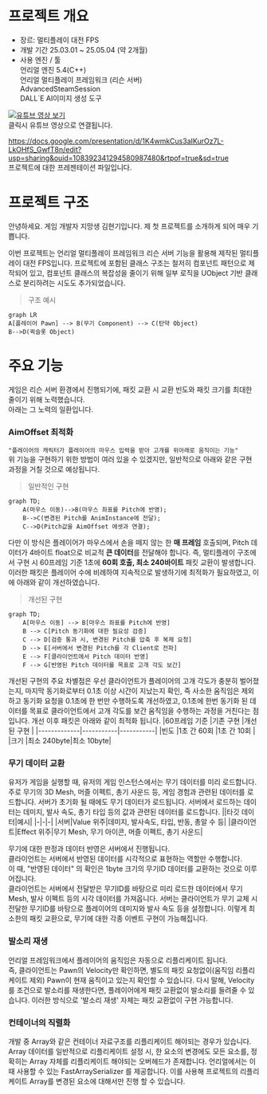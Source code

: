 # 프로젝트 개요
- 장르: 멀티플레이 대전 FPS
- 개발 기간
25.03.01 ~ 25.05.04 (약 2개월)
- 사용 엔진 / 툴   
언리얼 엔진 5.4(C++)   
언리얼 멀티플레이 프레임워크 (리슨 서버)   
AdvancedSteamSession   
DALL`E AI이미지 생성 도구   

[![유튜브 영상 보기](http://img.youtube.com/vi/xtQawcNu4rY/0.jpg)](https://youtu.be/xtQawcNu4rY)   
클릭시 유튜브 영상으로 연결됩니다.    
   
https://docs.google.com/presentation/d/1K4wmkCus3aIKurOz7L-LkOHfS_GwfT8n/edit?usp=sharing&ouid=108392341294580987480&rtpof=true&sd=true   
프로젝트에 대한 프레젠테이션 파일입니다.   

# 프로젝트 구조
안녕하세요. 게임 개발자 지망생 김현기입니다. 제 첫 프로젝트를 소개하게 되어 매우 기쁩니다. 

이번 프로젝트는 언리얼 멀티플레이 프레임워크 리슨 서버 기능을 활용해 제작된 멀티플레이 대전 FPS입니다.
프로젝트에 포함된 클래스 구조는 철저히 컴포넌트 패턴으로 제작되어 있고, 컴포넌트 클래스의 복잡성을 줄이기 위해 일부 로직을 UObject 기반 클래스로 분리하려는 시도도 추가되었습니다. 
> 구조 예시
```mermaid
graph LR
A[플레이어 Pawn] --> B(무기 Component) --> C(탄약 Object)
B-->D(퀵슬롯 Object)
```
# 주요 기능
게임은 리슨 서버 환경에서 진행되기에, 패킷 교환 시 교환 빈도와 패킷 크기를 최대한 줄이기 위해 노력했습니다.    
아래는 그 노력의 일환입니다.

### AimOffset 최적화
`"플레이어의 캐릭터가 플레이어의 마우스 입력을 받아 고개를 위아래로 움직이는 기능"`   
위 기능을 구현하기 위한 방법이 여러 있을 수 있겠지만, 일반적으로 아래와 같은 구현 과정을 거칠 것으로 예상됩니다.
>일반적인 구현
```mermaid
graph TD;
    A(마우스 이동)-->B(마우스 좌표를 Pitch에 반영);
    B-->C(변경된 Pitch를 AnimInstance에 전달);
    C-->D(Pitch값을 AimOffset 에셋과 연결);
```
다만 이 방식은 플레이어가 마우스에서 손을 떼지 않는 한 **매 프레임** 호출되며,  Pitch 데이터가 4바이트 float으로 비교적 **큰 데이터**를 전달해야 합니다. 즉, 멀티플레이 구조에서 구현 시 60프레임 기준 1초에 **60회 호출, 최소 240바이트** 패킷 교환이 발생합니다. 이러한 패킷은 플레이어 수에 비례하여 지속적으로 발생하기에 최적화가 필요하였고, 이에 아래와 같이 개선하였습니다.
>개선된 구현
```mermaid
graph TD;
    A[마우스 이동] --> B[마우스 좌표를 Pitch에 반영]
    B --> C[Pitch 동기화에 대한 필요성 검증]
    C --> D[검증 통과 시, 변경된 Pitch를 압축 후 복제 요청]
    D --> E[서버에서 변경된 Pitch를 각 Client로 전파]
    E --> F[클라이언트에서 Pitch 데이터 반영]
    F --> G[반영된 Pitch 데이터를 목표로 고개 각도 보간]
```
개선된 구현의 주요 차별점은 우선 클라이언트가 플레이어의 고개 각도가 충분히 벌어졌는지, 마지막 동기화로부터 0.1초 이상 시간이 지났는지 확인, 즉 사소한 움직임은 제외하고 동기화 요청을 0.1초에 한 번만 수행하도록 개선하였고, 0.1초에 한번 동기화 된 데이터를 목표로 클라이언트에서 고개 각도를 보간 움직임을 수행하는 과정을 거친다는 점입니다.
개선 이후 패킷은 아래와 같이 최적화 됩니다.
|60프레임 기준 |기존 구현   |개선된 구현  |
|-------------|-----------|-----------|
|빈도         |1초 간 60회 |1초 간 10회 |
|크기         |최소 240byte|최소 10byte|
### 무기 데이터 교환
유저가 게임을 실행할 때, 유저의 게임 인스턴스에서는 무기 데이터를 미리 로드합니다. 주로 무기의 3D Mesh, 머즐 이펙트, 총기 사운드 등, 게임 경험과 관련된 데이터를 로드합니다. 서버가 초기화 될 때에도 무기 데이터가 로드됩니다. 서버에서 로드하는 데이터는 데미지, 발사 속도, 총기 타입 등의 값과 관련된 데이터를 로드합니다.
||타깃 데이터|예시|
|-|-|-|
|서버|Value 위주|데미지, 발사속도, 타입, 반동, 총알 수 등|
|클라이언트|Effect 위주|무기 Mesh, 무기 아이콘, 머즐 이펙트, 총기 사운드|   

무기에 대한 판정과 데이터 반영은 서버에서 진행됩니다.   
클라이언트는 서버에서 반영된 데이터를 시각적으로 표현하는 역할만 수행합니다.   
이 때, "반영된 데이터" 의 확인은 1byte 크기의 무기ID 데이터를 교환하는 것으로 이루어집니다.   
클라이언트는 서버에서 전달받은 무기ID를 바탕으로 미리 로드한 데이터에서 무기 Mesh, 발사 이펙트 등의 시각 데이터를 가져옵니다. 서버는 클라이언트가 무기 교체 시 전달한 무기ID를 바탕으로 플레이어의 데미지와 발사 속도 등을 설정합니다. 이렇게 최소한의 패킷 교환으로, 무기에 대한 각종 이벤트 구현이 가능해집니다.
### 발소리 재생
언리얼 프레임워크에서 플레이어의 움직임은 자동으로 리플리케이트 됩니다.   
즉, 클라이언트는 Pawn의 Velocity만 확인하면, 별도의 패킷 요청없이(움직임 리플리케이트 제외) Pawn이 현재 움직이고 있는지 확인할 수 있습니다. 다시 말해, Velocity를 조건으로 발소리를 재생한다면, 플레이어에게 패킷 교환없이 발소리를 들려줄 수 있습니다. 이러한 방식으로 '발소리 재생' 자체는 패킷 교환없이 구현 가능합니다.
### 컨테이너의 직렬화
개발 중 Array와 같은 컨테이너 자료구조를 리플리케이트 해야되는 경우가 있습니다. Array 데이터를 일반적으로 리플리케이트 설정 시, 한 요소의 변경에도 모든 요소를, 정확히는 Array 자체를 리플리케이트 해야되는 오버헤드가 존재합니다. 언리얼에서는 이 때 사용할 수 있는 FastArraySerializer 를 제공합니다. 이를 사용해 프로젝트의 리플리케이트 Array를 변경된 요소에 대해서만 진행 할 수 있습니다.

